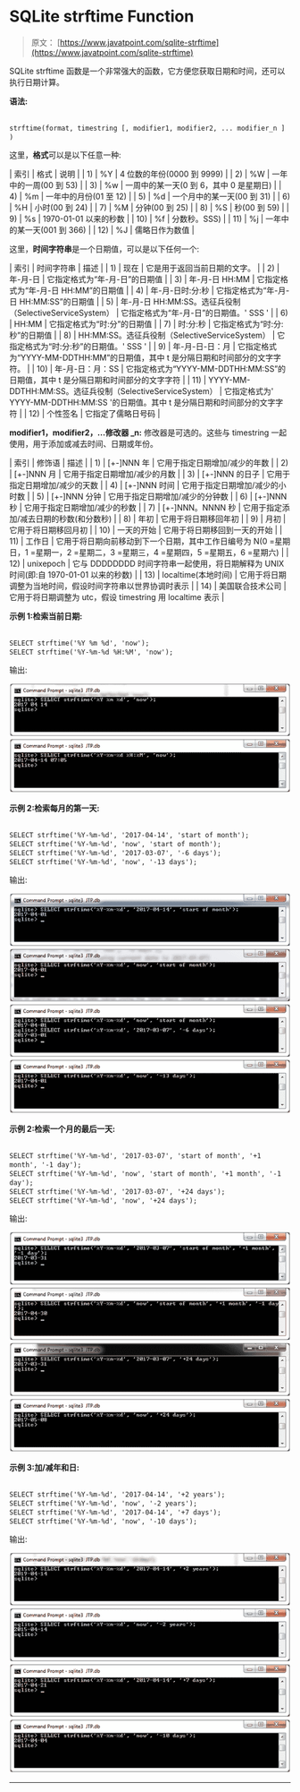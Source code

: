 # SQLite strftime Function

> 原文： [https://www.javatpoint.com/sqlite-strftime](https://www.javatpoint.com/sqlite-strftime)

SQLite strftime 函数是一个非常强大的函数，它方便您获取日期和时间，还可以执行日期计算。

**语法:**

```

strftime(format, timestring [, modifier1, modifier2, ... modifier_n ] ) 

```

这里，**格式**可以是以下任意一种:

| 索引 | 格式 | 说明 |
| 1) | %Y | 4 位数的年份(0000 到 9999) |
| 2) | %W | 一年中的一周(00 到 53) |
| 3) | %w | 一周中的某一天(0 到 6，其中 0 是星期日) |
| 4) | %m | 一年中的月份(01 至 12) |
| 5) | %d | 一个月中的某一天(00 到 31) |
| 6) | %H | 小时(00 到 24) |
| 7) | %M | 分钟(00 到 25) |
| 8) | %S | 秒(00 到 59) |
| 9) | %s | 1970-01-01 以来的秒数 |
| 10) | %f | 分数秒。SSS) |
| 11) | %j | 一年中的某一天(001 到 366) |
| 12) | %J | 儒略日作为数值 |

这里，**时间字符串**是一个日期值，可以是以下任何一个:

| 索引 | 时间字符串 | 描述 |
| 1) | 现在 | 它是用于返回当前日期的文字。 |
| 2) | 年-月-日 | 它指定格式为“年-月-日”的日期值 |
| 3) | 年-月-日 HH:MM | 它指定格式为“年-月-日 HH:MM”的日期值 |
| 4) | 年-月-日时:分:秒 | 它指定格式为“年-月-日 HH:MM:SS”的日期值 |
| 5) | 年-月-日 HH:MM:SS。选征兵役制（SelectiveServiceSystem） | 它指定格式为“年-月-日”的日期值。' SSS ' |
| 6) | HH:MM | 它指定格式为“时:分”的日期值 |
| 7) | 时:分:秒 | 它指定格式为“时:分:秒”的日期值 |
| 8) | HH:MM:SS。选征兵役制（SelectiveServiceSystem） | 它指定格式为“时:分:秒”的日期值。' SSS ' |
| 9) | 年-月-日-日：月 | 它指定格式为“YYYY-MM-DDTHH:MM”的日期值，其中 t 是分隔日期和时间部分的文字字符。 |
| 10) | 年-月-日：月：SS | 它指定格式为“YYYY-MM-DDTHH:MM:SS”的日期值，其中 t 是分隔日期和时间部分的文字字符 |
| 11) | YYYY-MM-DDTHH:MM:SS。选征兵役制（SelectiveServiceSystem） | 它指定格式为' YYYY-MM-DDTHH:MM:SS '的日期值。其中 t 是分隔日期和时间部分的文字字符 |
| 12) | 个性签名 | 它指定了儒略日号码 |

**modifier1，modifier2，...修改器 _n:** 修改器是可选的。这些与 timestring 一起使用，用于添加或减去时间、日期或年份。

| 索引 | 修饰语 | 描述 |
| 1) | [+-]NNN 年 | 它用于指定日期增加/减少的年数 |
| 2) | [+-]NNN 月 | 它用于指定日期增加/减少的月数 |
| 3) | [+-]NNN 的日子 | 它用于指定日期增加/减少的天数 |
| 4) | [+-]NNN 时间 | 它用于指定日期增加/减少的小时数 |
| 5) | [+-]NNN 分钟 | 它用于指定日期增加/减少的分钟数 |
| 6) | [+-]NNN 秒 | 它用于指定日期增加/减少的秒数 |
| 7) | [+-]NNN。NNNN 秒 | 它用于指定添加/减去日期的秒数(和分数秒) |
| 8) | 年初 | 它用于将日期移回年初 |
| 9) | 月初 | 它用于将日期移回月初 |
| 10) | 一天的开始 | 它用于将日期移回到一天的开始 |
| 11) | 工作日 | 它用于将日期向前移动到下一个日期，其中工作日编号为 N(0 =星期日，1 =星期一，2 =星期二，3 =星期三，4 =星期四，5 =星期五，6 =星期六) |
| 12) | unixepoch | 它与 DDDDDDDD 时间字符串一起使用，将日期解释为 UNIX 时间(即:自 1970-01-01 以来的秒数) |
| 13) | localtime(本地时间) | 它用于将日期调整为当地时间，假设时间字符串以世界协调时表示 |
| 14) | 美国联合技术公司 | 它用于将日期调整为 utc，假设 timestring 用 localtime 表示 |

**示例 1:检索当前日期:**

```

SELECT strftime('%Y %m %d', 'now');
SELECT strftime('%Y-%m-%d %H:%M', 'now');

```

输出:

![SQLite Strftime function 1](img/39964ac11552b9dc73d4495d741c2385.png) ![SQLite Strftime function 2](img/6319da8b3558aab1ffe031a46314a16e.png)

**示例 2:检索每月的第一天:**

```

SELECT strftime('%Y-%m-%d', '2017-04-14', 'start of month');
SELECT strftime('%Y-%m-%d', 'now', 'start of month');
SELECT strftime('%Y-%m-%d', '2017-03-07', '-6 days');
SELECT strftime('%Y-%m-%d', 'now', '-13 days');

```

输出:

![SQLite Strftime function 3](img/4bde98c5783b6a419917b2068b07244d.png) ![SQLite Strftime function 4](img/9f8a5cb80fb5c61a3eeffe85246e3cce.png) ![SQLite Strftime function 5](img/40d66502bf47fc58b1fefa29217b0a02.png) ![SQLite Strftime function 6](img/80fc69856c56bd2d120450cf10e6dd48.png)

**示例 2:检索一个月的最后一天:**

```

SELECT strftime('%Y-%m-%d', '2017-03-07', 'start of month', '+1 month', '-1 day'); 
SELECT strftime('%Y-%m-%d', 'now', 'start of month', '+1 month', '-1 day');
SELECT strftime('%Y-%m-%d', '2017-03-07', '+24 days');
SELECT strftime('%Y-%m-%d', 'now', '+24 days');

```

输出:

![SQLite Strftime function 7](img/9abd8f8998072f7428f29a23e6880c30.png) ![SQLite Strftime function 8](img/5837f4e85eafa6e5b20ce7d63876e346.png) ![SQLite Strftime function 9](img/2f19c2dba61637ec0d3f09400c22fc24.png) ![SQLite Strftime function 10](img/9da559ff94770d5479932d94b9cec5e5.png)

**示例 3:加/减年和日:**

```

SELECT strftime('%Y-%m-%d', '2017-04-14', '+2 years');
SELECT strftime('%Y-%m-%d', 'now', '-2 years');
SELECT strftime('%Y-%m-%d', '2017-04-14', '+7 days');
SELECT strftime('%Y-%m-%d', 'now', '-10 days'); 

```

输出:

![SQLite Strftime function 11](img/b4e6340911e8bad2f66cd496c86c315c.png) ![SQLite Strftime function 12](img/e3fa16aefb41c13fe534bf7735c68763.png) ![SQLite Strftime function 13](img/4db905a8b1a870ef5fd2a7497368c286.png) ![SQLite Strftime function 14](img/e2ec6759a6cce5636ee7548ed4194f0e.png)

* * *